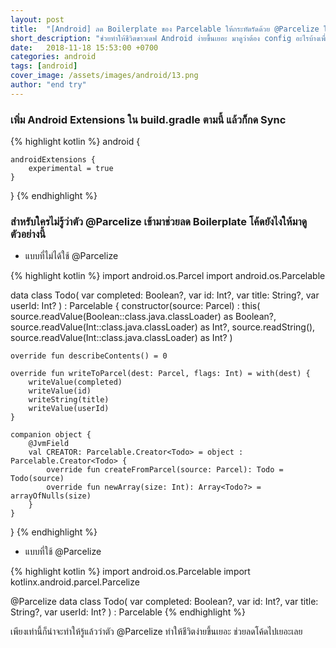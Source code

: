 ```yaml
---
layout: post
title:  "[Android] ลด Boilerplate ของ Parcelable ให้กระทัดรัดด้วย @Parcelize ใน Kotlin"
short_description: "ช่วยทำให้ชีวิตขาวเดฟ Android ง่ายขึ้นเยอะ มาดูว่าต้อง config อะไรบ้างเพื่อใช้งาน"
date:   2018-11-18 15:53:00 +0700
categories: android
tags: [android]
cover_image: /assets/images/android/13.png
author: "end try"
---
```


### เพิ่ม Android Extensions ใน build.gradle ตามนี้ แล้วก็กด Sync

{% highlight kotlin %}
android {

    androidExtensions {
        experimental = true
    }

}
{% endhighlight %}

### สำหรับใครไม่รู้ว่าตัว @Parcelize เข้ามาช่วยลด Boilerplate โค้ดยังไงให้มาดูตัวอย่างนี้

- แบบที่ไม่ได้ใช้ @Parcelize

{% highlight kotlin %}
import android.os.Parcel
import android.os.Parcelable

data class Todo(
        var completed: Boolean?,
        var id: Int?,
        var title: String?,
        var userId: Int?
) : Parcelable {
    constructor(source: Parcel) : this(
            source.readValue(Boolean::class.java.classLoader) as Boolean?,
            source.readValue(Int::class.java.classLoader) as Int?,
            source.readString(),
            source.readValue(Int::class.java.classLoader) as Int?
    )

    override fun describeContents() = 0

    override fun writeToParcel(dest: Parcel, flags: Int) = with(dest) {
        writeValue(completed)
        writeValue(id)
        writeString(title)
        writeValue(userId)
    }

    companion object {
        @JvmField
        val CREATOR: Parcelable.Creator<Todo> = object : Parcelable.Creator<Todo> {
            override fun createFromParcel(source: Parcel): Todo = Todo(source)
            override fun newArray(size: Int): Array<Todo?> = arrayOfNulls(size)
        }
    }
}
{% endhighlight %}

- แบบที่ใช้ @Parcelize

{% highlight kotlin %}
import android.os.Parcelable
import kotlinx.android.parcel.Parcelize

@Parcelize
data class Todo(
        var completed: Boolean?,
        var id: Int?,
        var title: String?,
        var userId: Int?
) : Parcelable
{% endhighlight %}

เพียงเท่านี้ก็น่าจะทำให้รู้แล้วว่าตัว @Parcelize ทำให้ชีวิตง่ายขึ้นเยอะ ช่วยลดโค้ดไปเยอะเลย
